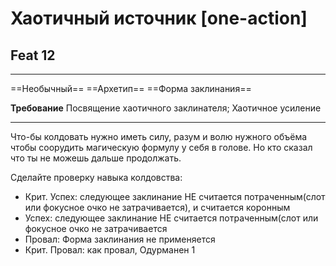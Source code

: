 # Хаотичный источник [one-action]
## Feat 12

---

==Необычный== ==Архетип== ==Форма заклинания==

**Требование** Посвящение хаотичного заклинателя; Хаотичное усиление

---

Что-бы колдовать нужно иметь силу, разум и волю нужного объёма чтобы соорудить магическую формулу у себя в голове. Но кто сказал что ты не можешь дальше продолжать.

Сделайте проверку навыка колдовства:
- Крит. Успех: следующее заклинание НЕ считается потраченным(слот или фокусное очко не затрачивается), и считается коронным
- Успех: следующее заклинание НЕ считается потраченным(слот или фокусное очко не затрачивается
- Провал: Форма заклинания не применяется
- Крит. Провал: как провал, Одурманен 1
